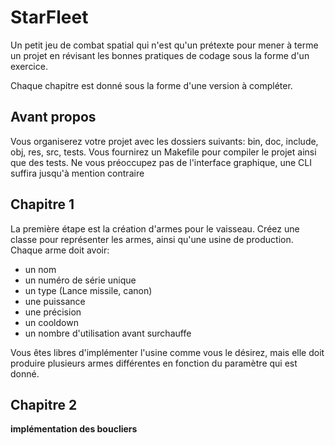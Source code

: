 # StarFleet
Un petit jeu de combat spatial qui n'est qu'un prétexte pour mener à terme un projet en révisant les bonnes pratiques de codage sous la forme d'un exercice.

Chaque chapitre est donné sous la forme d'une version à compléter.

## Avant propos
Vous organiserez votre projet avec les dossiers suivants: bin, doc, include, obj, res, src, tests.
Vous fournirez un Makefile pour compiler le projet ainsi que des tests.
Ne vous préoccupez pas de l'interface graphique, une CLI suffira jusqu'à mention contraire

## Chapitre 1
La première étape est la création d'armes pour le vaisseau. Créez une classe pour représenter les armes, ainsi qu'une usine de production.
Chaque arme doit avoir:

- un nom
- un numéro de série unique
- un type (Lance missile, canon)
- une puissance
- une précision
- un cooldown
- un nombre d'utilisation avant surchauffe


Vous êtes libres d'implémenter l'usine comme vous le désirez, mais elle doit produire plusieurs armes différentes en fonction du paramètre qui est donné.

## Chapitre 2
**implémentation des boucliers**
